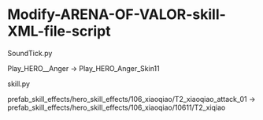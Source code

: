 # Modify-ARENA-OF-VALOR-skill-XML-file-script


SoundTick.py

Play_HERO__Anger -> Play_HERO_Anger_Skin11


skill.py

prefab_skill_effects/hero_skill_effects/106_xiaoqiao/T2_xiaoqiao_attack_01 -> prefab_skill_effects/hero_skill_effects/106_xiaoqiao/10611/T2_xiqiao
